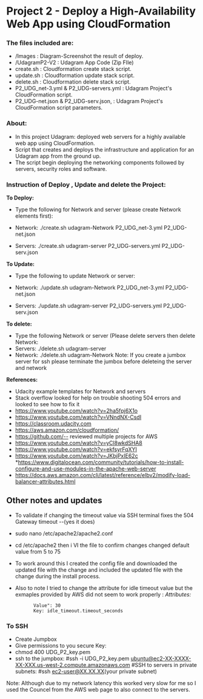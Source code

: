 # Project 2 - Deploy a High-Availability Web App using CloudFormation 

### The files included are:

* /Images : Diagram-Screenshot the result of deploy.
* /UdagramP2-V2 : Udagram App Code (Zip FIle)
* create.sh : Cloudformation create stack script. 
* update.sh : Cloudformation update stack script.
* delete.sh : Cloudformation delete stack script.
* P2_UDG_net-3.yml & P2_UDG-servers.yml  : Udagram Project's CloudFormation script.
* P2_UDG-net.json & P2_UDG-serv.json, : Udagram Project's CloudFormation script parameters.

### About:

* In this project Udagram: deployed web servers for a highly available web app using CloudFormation.
* Script that creates and deploys the infrastructure and application for an Udagram app from the ground up.
* The script begin deploying the networking components followed by servers, security roles and software.


### Instruction of Deploy , Update and delete the Project:

**To Deploy:**

* Type the following for Network and server (please create Network elements first): 

* Network:   ./create.sh udagram-Network P2_UDG_net-3.yml P2_UDG-net.json
* Servers:   ./create.sh udagram-server P2_UDG-servers.yml P2_UDG-serv.json

**To Update:**

* Type the following to update Network or server: 

* Network:   ./update.sh udagram-Network P2_UDG_net-3.yml P2_UDG-net.json
* Servers:   ./update.sh udagram-server P2_UDG-servers.yml P2_UDG-serv.json

**To delete:**
* Type the following Network or server (Please delete servers then delete Network: 
* Servers:   ./delete.sh  udagram-server
* Network:   ./delete.sh  udagram-Network 
Note: If you create a jumbox server for ssh please terminate the jumbox before deleteing the server and network

**References:**
* Udacity example templates for Network and servers
* Stack overflow looked for help on trouble shooting 504 errors and looked to see how to fix it
* https://www.youtube.com/watch?v=2ha5fpj6X1o
* https://www.youtube.com/watch?v=VNndNX-CsdI
*  https://classroom.udacity.com
* https://aws.amazon.com/cloudformation/
* https://github.com/-- reviewed multiple projects for AWS
* https://www.youtube.com/watch?v=yCl8wkdSHA8
* https://www.youtube.com/watch?v=ekfsyrFqXYI
* https://www.youtube.com/watch?v=JKbjPxIE62c
*https://www.digitalocean.com/community/tutorials/how-to-install-configure-and-use-modules-in-the-apache-web-server
* https://docs.aws.amazon.com/cli/latest/reference/elbv2/modify-load-balancer-attributes.html




## Other notes and updates




* To validate if changing the timeout value via SSH terminal fixes the 504 Gateway timeout --(yes it does)
* sudo nano /etc/apache2/apache2.conf
* cd /etc/apache2 then i VI the file to confirm changes changed default value from 5 to 75

* To work around this I created the config file and downloaded the updated file with the change and included the updated file with the change during the install process.
* Also to note I tried to change the attribute for idle timeout value but the exmaples provided by AWS did not seem to work properly :
 *Attributes:*
```
          Value": 30
          Key: idle_timeout.timeout_seconds
```          
### To SSH 
* Create Jumpbox
* Give permissions to you secure Key:
* chmod 400 UDG_P2_key.pem
* ssh to the jumpbox: 
#ssh -i UDG_P2_key.pem ubuntu@ec2-XX-XXXX-XX-XXX.us-west-2.compute.amazonaws.com
#SSH to servers in private subnets:
#ssh ec2-user@XX.XX.XX(your private subnet)


Note: Although due to my network latency this worked very slow for me so I used the Councel from the AWS web page to also connect to the servers.



